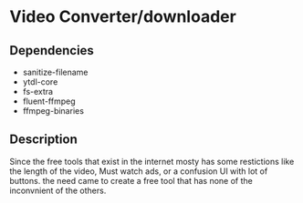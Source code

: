 # Video Converter/downloader

## Dependencies

- sanitize-filename
- ytdl-core
- fs-extra
- fluent-ffmpeg
- ffmpeg-binaries

## Description

Since the free tools that exist in the internet mosty has some restictions like the length of the video, Must watch ads, or a confusion UI with lot of buttons. the need came to create a free tool that has none of the inconvnient of the others. 

